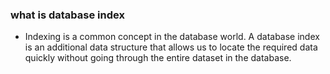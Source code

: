 ### what is database index
- Indexing is a common concept in the database world. A database index is an additional data structure that allows us to locate the required data quickly without going through the entire dataset in the database.
